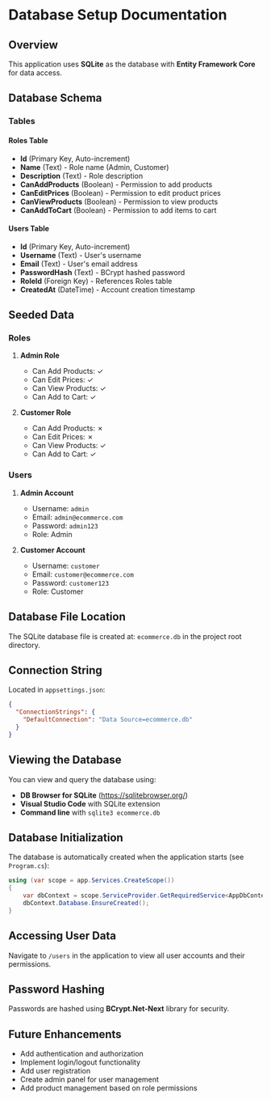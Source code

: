 # Database Setup Documentation

## Overview
This application uses **SQLite** as the database with **Entity Framework Core** for data access.

## Database Schema

### Tables

#### Roles Table
- **Id** (Primary Key, Auto-increment)
- **Name** (Text) - Role name (Admin, Customer)
- **Description** (Text) - Role description
- **CanAddProducts** (Boolean) - Permission to add products
- **CanEditPrices** (Boolean) - Permission to edit product prices
- **CanViewProducts** (Boolean) - Permission to view products
- **CanAddToCart** (Boolean) - Permission to add items to cart

#### Users Table
- **Id** (Primary Key, Auto-increment)
- **Username** (Text) - User's username
- **Email** (Text) - User's email address
- **PasswordHash** (Text) - BCrypt hashed password
- **RoleId** (Foreign Key) - References Roles table
- **CreatedAt** (DateTime) - Account creation timestamp

## Seeded Data

### Roles
1. **Admin Role**
   - Can Add Products: ✓
   - Can Edit Prices: ✓
   - Can View Products: ✓
   - Can Add to Cart: ✓

2. **Customer Role**
   - Can Add Products: ✗
   - Can Edit Prices: ✗
   - Can View Products: ✓
   - Can Add to Cart: ✓

### Users
1. **Admin Account**
   - Username: `admin`
   - Email: `admin@ecommerce.com`
   - Password: `admin123`
   - Role: Admin

2. **Customer Account**
   - Username: `customer`
   - Email: `customer@ecommerce.com`
   - Password: `customer123`
   - Role: Customer

## Database File Location
The SQLite database file is created at: `ecommerce.db` in the project root directory.

## Connection String
Located in `appsettings.json`:
```json
{
  "ConnectionStrings": {
    "DefaultConnection": "Data Source=ecommerce.db"
  }
}
```

## Viewing the Database
You can view and query the database using:
- **DB Browser for SQLite** (https://sqlitebrowser.org/)
- **Visual Studio Code** with SQLite extension
- **Command line** with `sqlite3 ecommerce.db`

## Database Initialization
The database is automatically created when the application starts (see `Program.cs`):
```csharp
using (var scope = app.Services.CreateScope())
{
    var dbContext = scope.ServiceProvider.GetRequiredService<AppDbContext>();
    dbContext.Database.EnsureCreated();
}
```

## Accessing User Data
Navigate to `/users` in the application to view all user accounts and their permissions.

## Password Hashing
Passwords are hashed using **BCrypt.Net-Next** library for security.

## Future Enhancements
- Add authentication and authorization
- Implement login/logout functionality
- Add user registration
- Create admin panel for user management
- Add product management based on role permissions
